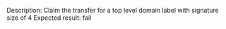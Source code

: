 Description: Claim the transfer for a top level domain label with signature size of 4
Expected result: fail